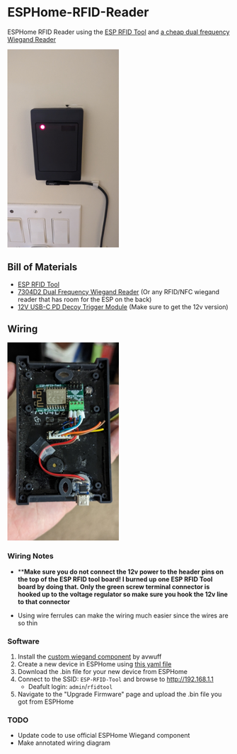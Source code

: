 # ESPHome-RFID-Reader
ESPHome RFID Reader using the [ESP RFID Tool](https://github.com/rfidtool/ESP-RFID-Tool) and [a cheap dual frequency Wiegand Reader](https://www.aliexpress.com/item/3256803106772583.html)

[<img alt='RFID Reader' src='pictures/reader.jpg' width='50%'>](pictures/back-wiring.jpg)

## Bill of Materials

- [ESP RFID Tool](https://github.com/rfidtool/ESP-RFID-Tool)
- [7304D2 Dual Frequency Wiegand Reader](https://www.aliexpress.com/item/3256803106772583.html) (Or any RFID/NFC wiegand reader that has room for the ESP on the back)
- [12V USB-C PD Decoy Trigger Module](https://www.aliexpress.com/item/3256805078382919.html) (Make sure to get the 12v version)


## Wiring
[<img alt='Wiring' src='pictures/back-wiring.jpg' width='50%'>](pictures/back-wiring.jpg)


### Wiring Notes
- ****Make sure you do not connect the 12v power to the header pins on the top of the ESP RFID tool board! I burned up one ESP RFID Tool board by doing that. Only the green screw terminal connector is hooked up to the voltage regulator so make sure you hook the 12v line to that connector**

-  Using wire ferrules can make the wiring much easier since the wires are so thin
  

### Software
1. Install the [custom wiegand component](https://github.com/avwuff/esphome-wiegand) by avwuff
2. Create a new device in ESPHome using [this yaml file](officerfid.yaml)
3. Download the .bin file for your new device from ESPHome
4. Connect to the SSID: `ESP-RFID-Tool` and browse to http://192.168.1.1
   - Deafult login: `admin`/`rfidtool`
5. Navigate to the "Upgrade Firmware" page and upload the .bin file you got from ESPHome

### TODO
- Update code to use official ESPHome Wiegand component
- Make annotated wiring diagram 